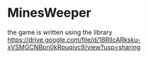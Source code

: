 # MinesWeeper
the game is written using the library https://drive.google.com/file/d/18RlIcARksku-xVSMGCNBpn0kRpuqivc9/view?usp=sharing
